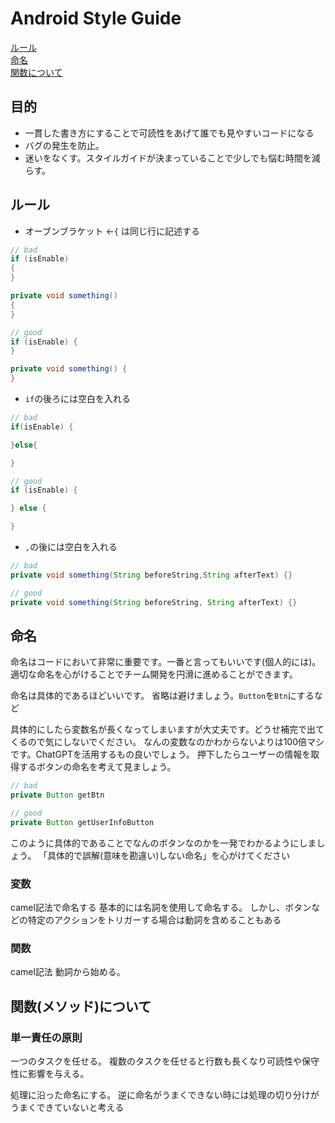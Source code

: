 # Android Style Guide
[ルール](#rule)<br/>
[命名](#name)<br/>
[関数について](#method)
## 目的
- 一貫した書き方にすることで可読性をあげて誰でも見やすいコードになる
- バグの発生を防止。
- 迷いをなくす。スタイルガイドが決まっていることで少しでも悩む時間を減らす。

## ルール
<a name="rule"></a>
- オーブンブラケット ←`{` は同じ行に記述する
 ```java
// bad
if (isEnable) 
{
}

private void something()
{
}

// good
if (isEnable) {
}

private void something() {
}
```
- `if`の後ろには空白を入れる 
```java
// bad
if(isEnable) {

}else{

}

// good
if (isEnable) {

} else {

}
```
- `,`の後には空白を入れる
```java
// bad
private void something(String beforeString,String afterText) {}

// good
private void something(String beforeString, String afterText) {}
```
## 命名
<a name="name"></a>
命名はコードにおいて非常に重要です。一番と言ってもいいです(個人的には)。<br>
適切な命名を心がけることでチーム開発を円滑に進めることができます。

命名は具体的であるほどいいです。
省略は避けましょう。`Button`を`Btn`にするなど

具体的にしたら変数名が長くなってしまいますが大丈夫です。どうせ補完で出てくるので気にしないでください。
なんの変数なのかわからないよりは100倍マシです。ChatGPTを活用するもの良いでしょう。
押下したらユーザーの情報を取得するボタンの命名を考えて見ましょう。
```java
// bad
private Button getBtn

// good
private Button getUserInfoButton
```
このように具体的であることでなんのボタンなのかを一発でわかるようにしましょう。
「具体的で誤解(意味を勘違い)しない命名」を心がけてください
### 変数
camel記法で命名する
基本的には名詞を使用して命名する。
しかし、ボタンなどの特定のアクションをトリガーする場合は動詞を含めることもある
### 関数
camel記法
動詞から始める。

## 関数(メソッド)について
<a name="method"></a>
### 単一責任の原則
一つのタスクを任せる。
複数のタスクを任せると行数も長くなり可読性や保守性に影響を与える。

処理に沿った命名にする。
逆に命名がうまくできない時には処理の切り分けがうまくできていないと考える
